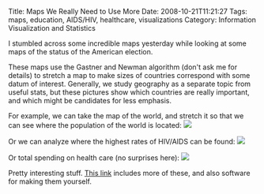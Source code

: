 Title: Maps We Really Need to Use More
Date: 2008-10-21T11:21:27
Tags: maps, education, AIDS/HIV, healthcare, visualizations
Category: Information Visualization and Statistics

I stumbled across some incredible maps yesterday while looking at some maps of the status of the American election. 

These maps use the Gastner and Newman algorithm (don't ask me for details) to stretch a map to make sizes of countries correspond with some datum of interest. Generally, we study geography as a separate topic from useful stats, but these pictures show which countries are really important, and which might be candidates for less emphasis.

For example, we can take the map of the world, and stretch it so that we can see where the population of the world is located:
<img src="http://www.michaeljaylissner.com/files/images/population800x400.preview.png">

Or we can analyze where the highest rates of HIV/AIDS can be found:
<img src="http://www.michaeljaylissner.com/files/images/hiv800x400.preview.png">

Or total spending on health care (no surprises here):
<img src="http://www.michaeljaylissner.com/files/images/healthcare800x400.preview.png">

Pretty interesting stuff. <a href="http://www-personal.umich.edu/~mejn/cartograms/" target="_blank">This link</a> includes more of these, and also software for making them yourself.
